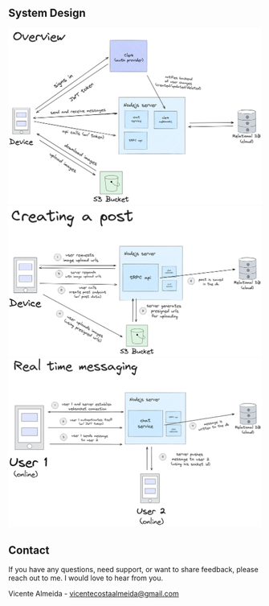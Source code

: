 ## System Design

![Architecture overview](/assets/architecture.png)
![Creating a post](/assets/create-post-process.png)
![Real time messaging](/assets/real-time-messaging.png)

## Contact

If you have any questions, need support, or want to share feedback, please reach out to me. I would love to hear from you.

Vicente Almeida - vicentecostaalmeida@gmail.com
